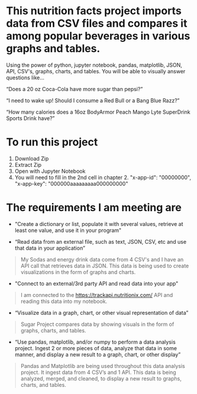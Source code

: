 # This nutrition facts project imports data from CSV files and compares it among popular beverages in various graphs and tables.
 Using the power of python, jupyter notebook, pandas, matplotlib, JSON, API, CSV's, graphs, charts, and tables. You will be able to visually answer questions like…
 
“Does a 20 oz Coca-Cola have more sugar than pepsi?”

“I need to wake up! Should I consume a Red Bull or a Bang Blue Razz?”

“How many calories does a 16oz BodyArmor Peach Mango Lyte SuperDrink Sports Drink have?”

# To run this project
1. Download Zip
1. Extract Zip
1. Open with Jupyter Notebook
1. You will need to fill in the 2nd cell in chapter 2. "x-app-id": "00000000", "x-app-key": "000000aaaaaaaaa000000000" 

# The requirements I am meeting are

- "Create a dictionary or list, populate it with several values, retrieve at least one value, and use it in your program"
>

- “Read data from an external file, such as text, JSON, CSV, etc and use that data in your application”
>My Sodas and energy drink data come from 4 CSV's and I have an API call that retrieves data in JSON. This data is being used to create visualizations in the form of graphs and charts.

- "Connect to an external/3rd party API and read data into your app"
>I am connected to the https://trackapi.nutritionix.com/ API and reading this data into my notebook.

- “Visualize data in a graph, chart, or other visual representation of data”
>Sugar Project compares data by showing visuals in the form of graphs, charts, and tables.  

- “Use pandas, matplotlib, and/or numpy to perform a data analysis project. Ingest 2 or more pieces of data, analyze that data in some manner, and display a new result to a graph, chart, or other display”
>Pandas and Matplotlib are being used throughout this data analysis project. It ingest data from 4 CSV’s and 1 API. This data is being analyzed, merged, and cleaned, to display a new result to graphs, charts, and tables.
